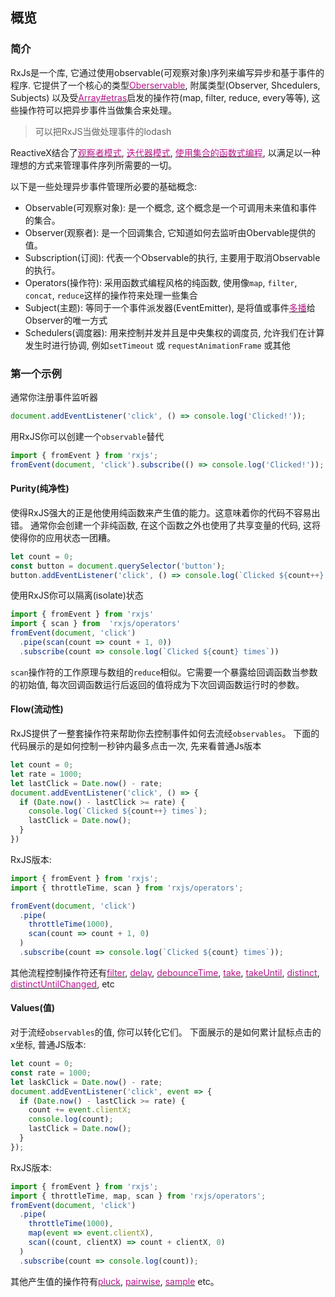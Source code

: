 ## 概览

### 简介
RxJs是一个库, 它通过使用observable(可观察对象)序列来编写异步和基于事件的程序. 它提供了一个核心的类型[<font color=#B7178C>Oberservable</font>](xxx), 附属类型(Observer, Shcedulers, Subjects) 以及受[<font color=#B7178C>Array#etras</font>](xxx)启发的操作符(map, filter, reduce, every等等), 这些操作符可以把异步事件当做集合来处理。
> 可以把RxJS当做处理事件的lodash

ReactiveX结合了[<font color=#B7178C>观察者模式</font>](xxx), [<font color=#B7178C>迭代器模式</font>](xxx), [<font color=#B7178C>使用集合的函数式编程</font>](xxx), 以满足以一种理想的方式来管理事件序列所需要的一切。

以下是一些处理异步事件管理所必要的基础概念: 
* Observable(可观察对象): 是一个概念, 这个概念是一个可调用未来值和事件的集合。
* Observer(观察者): 是一个回调集合, 它知道如何去监听由Obervable提供的值。
* Subscription(订阅): 代表一个Observable的执行, 主要用于取消Observable的执行。
* Operators(操作符): 采用函数式编程风格的纯函数, 使用像```map```, ```filter```, ```concat```, ```reduce```这样的操作符来处理一些集合
* Subject(主题): 等同于一个事件派发器(EventEmitter), 是将值或事件[<font color=#B7178C>多播</font>](xxx)给Observer的唯一方式
* Schedulers(调度器): 用来控制并发并且是中央集权的调度员, 允许我们在计算发生时进行协调, 例如```setTimeout``` 或 ```requestAnimationFrame``` 或其他

### 第一个示例

通常你注册事件监听器
``` js
document.addEventListener('click', () => console.log('Clicked!'));
```
用RxJS你可以创建一个`observable`替代
``` js
import { fromEvent } from 'rxjs';
fromEvent(document, 'click').subscribe(() => console.log('Clicked!'));
```
#### Purity(纯净性)
使得RxJS强大的正是他使用纯函数来产生值的能力。这意味着你的代码不容易出错。
通常你会创建一个非纯函数, 在这个函数之外也使用了共享变量的代码, 这将使得你的应用状态一团糟。
``` js
let count = 0;
const button = document.querySelector('button');
button.addEventListener('click', () => console.log(`Clicked ${count++} times`}))
```
使用RxJS你可以隔离(isolate)状态
``` js
import { fromEvent } from 'rxjs'
import { scan } from  'rxjs/operators'
fromEvent(document, 'click')
  .pipe(scan(count => count + 1, 0))
  .subscribe(count => console.log(`Clicked ${count} times`))
```
`scan`操作符的工作原理与数组的`reduce`相似。它需要一个暴露给回调函数当参数的初始值, 每次回调函数运行后返回的值将成为下次回调函数运行时的参数。

#### Flow(流动性)
RxJS提供了一整套操作符来帮助你去控制事件如何去流经`observables`。
下面的代码展示的是如何控制一秒钟内最多点击一次, 先来看普通Js版本
``` js
let count = 0;
let rate = 1000;
let lastClick = Date.now() - rate;
document.addEventListener('click', () => {
  if (Date.now() - lastClick >= rate) {
    console.log(`Clicked ${count++} times`);
    lastClick = Date.now();
  }
})
```
RxJS版本: 
``` js
import { fromEvent } from 'rxjs';
import { throttleTime, scan } from 'rxjs/operators';

fromEvent(document, 'click')
  .pipe(
    throttleTime(1000),
    scan(count => count + 1, 0)
  )
  .subscribe(count => console.log(`Clicked ${count} times`));
```
其他流程控制操作符还有[<font color=#B7178C>filter</font>](xxx), [<font color=#B7178C>delay</font>](xxx), [<font color=#B7178C>debounceTime</font>](xxx), [<font color=#B7178C>take</font>](xxx), [<font color=#B7178C>takeUntil</font>](xxx), [<font color=#B7178C>distinct</font>](xxx), [<font color=#B7178C>distinctUntilChanged</font>](xxx), etc

#### Values(值)

对于流经`observables`的值, 你可以转化它们。
下面展示的是如何累计鼠标点击的x坐标, 普通JS版本:
``` js
let count = 0;
const rate = 1000;
let laskClick = Date.now() - rate;
document.addEventListener('click', event => {
  if (Date.now() - lastClick >= rate) {
    count += event.clientX;
    console.log(count);
    lastClick = Date.now();
  }
});
```
RxJS版本:
``` js
import { fromEvent } from 'rxjs';
import { throttleTime, map, scan } from 'rxjs/operators';
fromEvent(document, 'click')
  .pipe(
    throttleTime(1000),
    map(event => event.clientX),
    scan((count, clientX) => count + clientX, 0)
  )
  .subscribe(count => console.log(count));
```
其他产生值的操作符有[<font color=#B7178C>pluck</font>](xxx), [<font color=#B7178C>pairwise</font>](xxx), [<font color=#B7178C>sample</font>](xxx) etc。